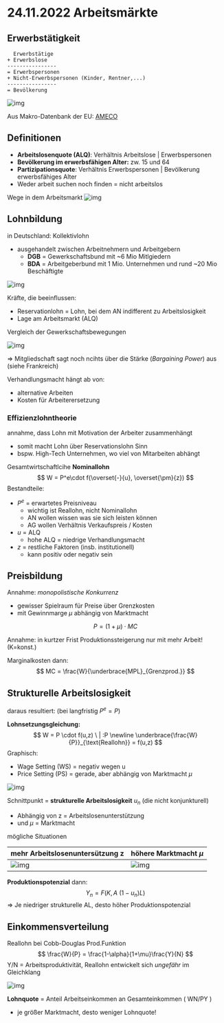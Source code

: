 # 24.11.2022 Arbeitsmärkte

## Erwerbstätigkeit

```
  Erwerbstätige 
+ Erwerbslose
----------------
= Erwerbspersonen
+ Nicht-Erwerbspersonen (Kinder, Rentner,...)
----------------
= Bevölkerung
```

![img](../images/2022-11-24_14-22-10.jpg)

Aus Makro-Datenbank der EU: [AMECO](https://economy-finance.ec.europa.eu/economic-research-and-databases/economic-databases/ameco-database_en)



## Definitionen

- **Arbeitslosenquote (ALQ)**: Verhältnis Arbeitslose | Erwerbspersonen
- **Bevölkerung im erwerbsfähigen Alter:** zw. 15 und 64
- **Partizipationsquote**: Verhältnis Erwerbspersonen | Bevölkerung erwerbsfähiges Alter
- Weder arbeit suchen noch finden = nicht arbeitslos

Wege in dem Arbeitsmarkt ![img](../images/2022-11-24_14-28-16.jpg)

## Lohnbildung

in Deutschland: Kollektivlohn 

- ausgehandelt zwischen Arbeitnehmern und Arbeitgebern
    - **DGB** = Gewerkschaftsbund mit ~6 Mio Mitlgiedern
    - **BDA** = Arbeitgeberbund mit 1 Mio. Unternehmen und rund ~20 Mio Beschäftigte



![img](../images/2022-11-24_14-48-05.jpg)

Kräfte, die beeinflussen:

- Reservationlohn = Lohn, bei dem AN indifferent zu Arbeitslosigkeit
- Lage am Arbeitsmarkt (ALQ)



Vergleich der Gewerkschaftsbewegungen

![img](../images/2022-11-24_14-57-27.jpg)

=> Mitgliedschaft sagt noch ncihts über die Stärke (*Bargaining Power*) aus (siehe Frankreich)



Verhandlungsmacht hängt ab von:

- alternative Arbeiten
- Kosten für Arbeiterersetzung

### Effizienzlohntheorie

annahme, dass Lohn mit Motivation der Arbeiter zusammenhängt

- somit macht Lohn über Reservationslohn Sinn
- bspw. High-Tech Unternehmen, wo viel von Mitarbeiten abhängt



Gesamtwirtschaftlcihe **Nominallohn**
$$
W = P^e\cdot f(\overset{-}{u}, \overset{\pm}{z})
$$
Bestandteile:

- $P^e$ = erwartetes Preisniveau
    - wichtig ist Reallohn, nicht Nominallohn
    - AN wollen wissen was sie sich leisten können
    - AG wollen Verhältnis Verkaufspreis / Kosten
- $u$ = ALQ
    - hohe ALQ = niedrige Verhandlungsmacht
- $z$ = restliche Faktoren (insb. institutionell)
    - kann positiv oder negativ sein



## Preisbildung

Annahme: *monopolistische Konkurrenz*

- gewisser Spielraum für Preise über Grenzkosten 
- mit Gewinnmarge $\mu$ abhängig von Marktmacht

$$
P= (1+ \mu) \cdot MC
$$

Annahme: in kurtzer Frist Produktionssteigerung nur mit mehr Arbeit! (K=konst.)

Marginalkosten dann:
$$
MC = \frac{W}{\underbrace{MPL}_{Grenzprod.}}
$$

## Strukturelle Arbeitslosigkeit

daraus resultiert: (bei langfristig $P^e = P$)

**Lohnsetzungsgleichung:**
$$
W = P \cdot f(u,z) \ | :P \newline
\underbrace{\frac{W}{P}}_{\text{Reallohn}} = f(u,z)
$$
Graphisch:

- Wage Setting (WS) = negativ wegen u
- Price Setting (PS) = gerade, aber abhängig von Marktmacht $\mu$

![img](../images/2022-11-24_15-25-03.jpg)

Schnittpunkt = **strukturelle Arbeitslosigkeit** $u_n$ (die nicht konjunkturell)

- Abhängig von z = Arbeitslosenunterstützung
- und $\mu$ = Marktmacht



mögliche Situationen

| mehr Arbeitslosenuntersützung z           | höhere Marktmacht $\mu$                   |
| ----------------------------------------- | ----------------------------------------- |
| ![img](../images/2022-11-24_15-30-57.jpg) | ![img](../images/2022-11-24_15-31-04.jpg) |



**Produktionspotenzial** dann: 
$$
Y_n = F(K,A \ (1-u_n)L)
$$
=> Je niedriger strukturelle AL, desto höher Produktionspotenzial

## Einkommensverteilung

Reallohn bei Cobb-Douglas Prod.Funktion
$$
\frac{W}{P} = \frac{1-\alpha}{1+\mu}\frac{Y}{N}
$$
Y/N = Arbeitsproduktivität, Reallohn entwickelt sich *ungefähr* im Gleichklang

![img](../images/2022-11-24_15-41-32.jpg)

**Lohnquote** = Anteil Arbeitseinkommen an Gesamteinkommen ( WN/PY )

- je größer Marktmacht, desto weniger Lohnquote!

